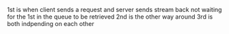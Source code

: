 1st is when client sends a request and server sends stream back not waiting for the 1st in the queue to be retrieved
2nd is the other way around
3rd is both indpending on each other

